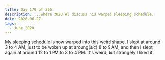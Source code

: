 ```yaml
---
title: Day 179 of 365.
description: ...where 2020 Al discuss his warped sleeping schedule.
date: 2020-06-27
tags:
  - June 2020
---
```


My sleeping schedule is now warped into this weird shape. I slept at around 3 to 4 AM, just to be woken up at aroung(*sic*) 8 to 9 AM, and then I slept again at around 12 to 1 PM to 3 to 4 PM. It's weird, but strangely I liked it.